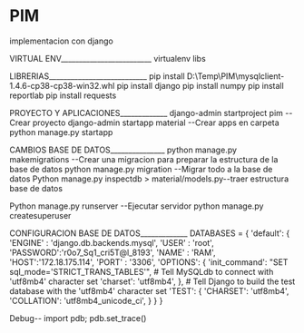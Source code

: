 # PIM
implementacion con django

VIRTUAL ENV_________________________
virtualenv libs

LIBRERIAS___________________________
pip install D:\Temp\PIM\mysqlclient-1.4.6-cp38-cp38-win32.whl
pip install django
pip install numpy
pip install reportlab
pip install requests


PROYECTO Y APLICACIONES_____________
django-admin startproject pim --Crear proyecto
django-admin startapp material --Crear apps en carpeta
python manage.py startapp


CAMBIOS BASE DE DATOS_______________
python manage.py makemigrations --Crear una migracion para preparar la estructura de la base de datos
python manage.py migration --Migrar todo a la base de datos
Python manage.py inspectdb > material/models.py--traer estructura base de datos

Python manage.py runserver --Ejecutar servidor
python manage.py createsuperuser



CONFIGURACION BASE DE DATOS_____________
DATABASES = {
    'default': {
        'ENGINE' : 'django.db.backends.mysql',
		'USER' : 'root',
        'PASSWORD':'r0o7_Sq1_cri5T@l_8193',
		'NAME' : 'RAM',
		'HOST':'172.18.175.114',
		'PORT' : '3306',
		'OPTIONS': {
			'init_command': "SET sql_mode='STRICT_TRANS_TABLES'",
			# Tell MySQLdb to connect with 'utf8mb4' character set
            'charset': 'utf8mb4',
		},
		# Tell Django to build the test database with the 'utf8mb4' character set
        'TEST': {
            'CHARSET': 'utf8mb4',
            'COLLATION': 'utf8mb4_unicode_ci',
        }
    }
}




Debug--
import pdb; pdb.set_trace()


